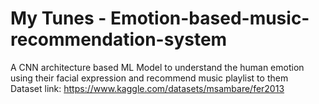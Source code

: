 # My Tunes - Emotion-based-music-recommendation-system
A CNN architecture based ML Model to understand the human emotion using their facial expression and recommend music playlist to them</br>
Dataset link: https://www.kaggle.com/datasets/msambare/fer2013
